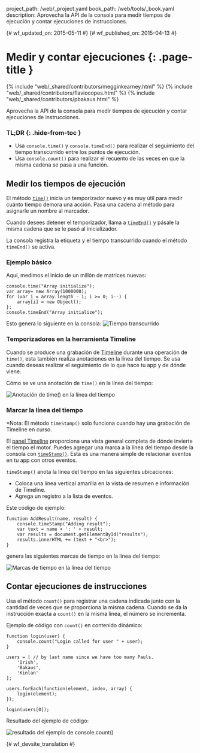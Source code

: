 project_path: /web/_project.yaml
book_path: /web/tools/_book.yaml
description: Aprovecha la API de la consola para medir tiempos de ejecución y contar ejecuciones de instrucciones.

{# wf_updated_on: 2015-05-11 #}
{# wf_published_on: 2015-04-13 #}

# Medir y contar ejecuciones {: .page-title }

{% include "web/_shared/contributors/megginkearney.html" %}
{% include "web/_shared/contributors/flaviocopes.html" %}
{% include "web/_shared/contributors/pbakaus.html" %}

Aprovecha la API de la consola para medir tiempos de ejecución y contar ejecuciones de instrucciones.


### TL;DR {: .hide-from-toc }
- Usa <code>console.time()</code> y <code>console.timeEnd()</code> para realizar el seguimiento del tiempo transcurrido entre los puntos de ejecución.
- Usa <code>console.count()</code> para realizar el recuento de las veces en que la misma cadena se pasa a una función.


## Medir los tiempos de ejecución

El método [`time()`](./console-reference#consoletimelabel) inicia un temporizador nuevo y es muy útil para medir cuánto tiempo demora una acción. Pasa una cadena al método para asignarle un nombre al marcador.

Cuando desees detener el temporizador, llama a [`timeEnd()`](./console-reference#consoletimeendlabel) y pásale la misma cadena que se le pasó al inicializador.

La consola registra la etiqueta y el tiempo transcurrido cuando el método `timeEnd()` se activa.

### Ejemplo básico

Aquí, medimos el inicio de un millón de matrices nuevas:


    console.time("Array initialize");
    var array= new Array(1000000);
    for (var i = array.length - 1; i >= 0; i--) {
        array[i] = new Object();
    };
    console.timeEnd("Array initialize");
    

Esto genera lo siguiente en la consola:
![Tiempo transcurrido](images/track-executions-time-duration.png)

### Temporizadores en la herramienta Timeline

Cuando se produce una grabación de [Timeline](/web/tools/chrome-devtools/profile/evaluate-performance/timeline-tool) durante una operación de `time()`, esta también realiza anotaciones en la línea del tiempo. Se usa cuando deseas realizar el seguimiento de lo que hace tu app y de dónde viene.

Cómo se ve una anotación de `time()` en la línea del tiempo:

![Anotación de time() en la línea del tiempo](images/track-executions-time-annotation-on-timeline.png)

### Marcar la línea del tiempo

*Nota: El método `timeStamp()` solo funciona cuando hay una grabación de Timeline en curso.

El [panel Timeline](/web/tools/chrome-devtools/profile/evaluate-performance/timeline-tool) proporciona una vista general completa de dónde invierte el tiempo el motor.
Puedes agregar una marca a la línea del tiempo desde la consola con [`timeStamp()`](./console-reference#consoletimestamplabel). Esta es una manera simple de relacionar eventos en tu app con otros eventos.

`timeStamp()` anota la línea del tiempo en las siguientes ubicaciones:

- Coloca una línea vertical amarilla en la vista de resumen e información de Timeline.
- Agrega un registro a la lista de eventos.

Este código de ejemplo:


    function AddResult(name, result) {
        console.timeStamp("Adding result");
        var text = name + ': ' + result;
        var results = document.getElementById("results");
        results.innerHTML += (text + "<br>");
    }
    

genera las siguientes marcas de tiempo en la línea del tiempo:

![Marcas de tiempo en la línea del tiempo](images/track-executions-timestamp2.png)

## Contar ejecuciones de instrucciones

Usa el método `count()` para registrar una cadena indicada junto con la cantidad de veces que se proporciona la misma cadena. Cuando se da la instrucción exacta a `count()` en la misma línea, el número se incrementa.

Ejemplo de código con `count()` en contenido dinámico:


    function login(user) {
        console.count("Login called for user " + user);
    }
    
    users = [ // by last name since we have too many Pauls.
        'Irish',
        'Bakaus',
        'Kinlan'
    ];
    
    users.forEach(function(element, index, array) {
        login(element);
    });
    
    login(users[0]);
    

Resultado del ejemplo de código:

![resultado del ejemplo de console.count()](images/track-executions-console-count.png)




{# wf_devsite_translation #}

